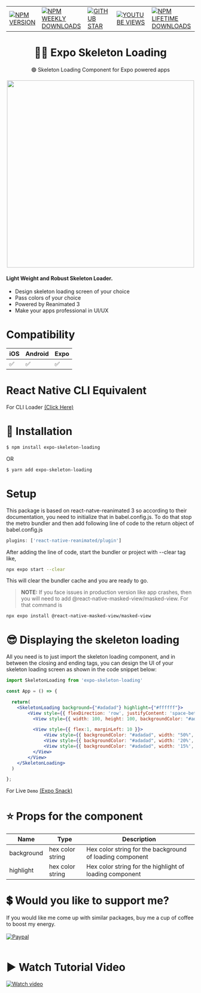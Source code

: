 |                          | |  |   |   |
| --------------------------------------- | -------- | ---------- |---------- |---------- |
| <a href="https://www.npmjs.com/package/expo-skeleton-loading">![NPM VERSION](https://img.shields.io/npm/v/expo-skeleton-loading?style=for-the-badge)</a> | <a href="https://www.npmjs.com/package/expo-skeleton-loading">![NPM WEEKLY DOWNLOADS](https://img.shields.io/npm/dw/expo-skeleton-loading?color=%232CA215&label=WEEKLY%20DOWNLOADS&style=for-the-badge)</a> | <a href="https://github.com/mmusaib/expo-skeleton-loading/stargazers">![GITHUB STAR](https://img.shields.io/github/stars/mmusaib/expo-skeleton-loading?label=Give%20Us%20A%20Star&style=for-the-badge)</a> | <a href="https://www.youtube.com/channel/UCSwIR2KBHiqiProH3Me8IZQ">![YOUTUBE VIEWS](https://img.shields.io/youtube/channel/views/UCSwIR2KBHiqiProH3Me8IZQ?label=YOUTUBE%20VIEWS&style=for-the-badge)</a> | <a href="https://www.npmjs.com/package/expo-skeleton-loading">![NPM LIFETIME DOWNLOADS](https://img.shields.io/npm/dt/expo-skeleton-loading?color=%232CA215&style=for-the-badge)</a>

<h1 align="center">
  🏳️‍🌈  Expo Skeleton Loading
</h1>

<div align="center">

🟢 Skeleton Loading Component for Expo  powered apps 

<a href="https://twitter.com/_mmusaib" target="_blank"></a>
<img src="https://i.imgur.com/toxEFWe.png" width="500" />
</div>



<h4>Light Weight and <b>Robust</b> Skeleton Loader.</h4>

-   Design skeleton loading screen of your choice 
-   Pass colors of your choice
-   Powered by Reanimated 3
-   Make your apps professional in UI/UX




# Compatibility


|  iOS  | Android | Expo |
--------|---------|------|
|  ✅  |    ✅    |  ✅  |



# React Native CLI Equivalent
For CLI Loader [(Click Here)](https://github.com/mmusaib/react-native-skeleton-loading)



# 🔌 Installation

```sh
$ npm install expo-skeleton-loading

```

OR

```sh
$ yarn add expo-skeleton-loading
```

# Setup
This package is based on react-natve-reanimated 3 so according to their documentation, 
you need to initialize that in babel.config.js. To do that stop the metro bundler and
then add following line of code to the return object of babel.config.js

```js
plugins: ['react-native-reanimated/plugin']
```

After adding the line of code, start the bundler or project with --clear tag like,

```sh
npx expo start --clear
```
This will clear the bundler cache and you are ready to go.


> **NOTE:** If you face issues in production version like app crashes, then you will need to add @react-native-masked-view/masked-view.
> For that command is
```sh
npx expo install @react-native-masked-view/masked-view
```



# 😎 Displaying the skeleton loading
All you need is to just import the skeleton loading component, and in between the
closing and ending tags, you can design the UI of your skeleton loading screen
as shown in the code snippet below:

```jsx
import SkeletonLoading from 'expo-skeleton-loading'

const App = () => {

  return(
    <SkeletonLoading background={"#adadad"} highlight={"#ffffff"}>
        <View style={{ flexDirection: 'row', justifyContent: 'space-between' }}>
          <View style={{ width: 100, height: 100, backgroundColor: "#adadad", borderRadius: 10 }} />

          <View style={{ flex:1, marginLeft: 10 }}>
              <View style={{ backgroundColor: "#adadad", width: "50%", height: 10, marginBottom: 3, borderRadius: 5 }} />
              <View style={{ backgroundColor: "#adadad", width: '20%', height: 8, borderRadius: 5 }} />
              <View style={{ backgroundColor: "#adadad", width: '15%', height: 8, borderRadius: 5, marginTop: 3 }} />
          </View>
        </View>
    </SkeletonLoading>
  )

};
```



For Live `Demo` [(Expo Snack)](https://snack.expo.dev/@mmusaib/react-native-skeleton-loading?platform=android)

# ⭐ Props  for  the component
| Name | Type | Description |
| ---- | ----------- | ----------- |
| background | hex color string | Hex color string for the background of loading component
| highlight | hex color string | Hex color string for the highlight of loading component




# 💲 Would you like to support me?

If you would like me come up with similar packages, buy me a cup of coffee to boost my energy.
<br><br>
[![Paypal](https://www.paypalobjects.com/webstatic/mktg/Logo/pp-logo-100px.png)](https://paypal.me/mmusaib)
<br><br>



# ▶️ Watch Tutorial Video 

 [![Watch video](https://i.imgur.com/DdfMsly.png)](https://www.youtube.com/watch?v=QIStdt9sx5Y&list=PLbMQyvHNUAyKVjlOwqkLATvGG9e1Lgw0O&index=11&pp=gAQBiAQB)


<!-- For Live `Demo` [(Expo Snack)](https://snack.expo.dev/@mmusaib/react-native-stock-star-rating)









